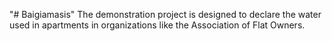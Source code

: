 "# Baigiamasis" 
 The demonstration project is designed to declare the water used in apartments in organizations like the Association of Flat Owners. 
